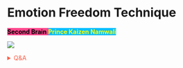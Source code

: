 # Emotion Freedom Technique

<span style='background-color:#ff468b;'><span style='color:#000000;'>**Second Brain**</span> <span style='background-color:#00bfff;'><span style='color:#ffff00;'>**Prince Kaizen Namwali**</span> 


![](https://cdnb.artstation.com/p/assets/images/images/012/715/857/20180905095609/smaller_square/jonathan-hamilton-p3-ann.jpg?1536159370)

<!-- Prince Kaizen Namwali -->


<span style='color:#ff5d46;'>

<details markdown='1'><summary>Q&A</summary>

![](https://i.redd.it/1ctpb8dor8w61.png)

1. **How is EFT similar to Mental & Emotional Release?**
-

</details>

</span>
